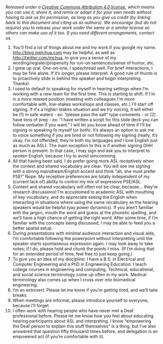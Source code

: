 *Released under a [Creative Commons Attribution 4.0 license](https://creativecommons.org/licenses/by/4.0/), which means you can use it, share it, and remix or adapt it for your own needs without having to ask us for permission, as long as you give us credit (by linking back to this document and citing us as authors). We encourage (but do not require) you to release your work under the same or a similar license so others can make use of it too. If you need different arrangements, contact us.*

1. You’ll find a lot of things about me and my work if you google my name. http://blog.melchua.com may be helpful, as well as http://twitter.com/mchua, to give you a sense of my wording/register/propensity for run-on sentences/sense of humor, etc.
1. I grew up oral. One-on-one, I speechread well. For brief interactions, I may be fine alone. If it’s longer, please interpret. A good rule of thumb is to proactively slide in behind the speaker and begin interpreting. Thanks!
1. I used to default to speaking for myself in hearing settings when I’m working with a new team for the first time. This is starting to shift. If I'm in a more relaxed position (meeting with colleagues I'm more comfortable with, low-stakes workshops and classes, etc.) I'll start off signing. If it's a higher-stakes situation and we try voicing, it will either be (1) in safe waters - ex: “please pass the salt” type comments - or (2) have tons of prep - ex: “I have written a script for this slide deck you can follow verbatim if you want.”  I will let you know ahead of time if I'll be signing or speaking fo myself (or both). It’s always an option to ask me to voice something if you are tired or not following my signing (really, it’s okay, I’m not offended; they’re both my languages and I love English just as much as ASL). The main exception to this is if another signing DHH person is present. In that case, I may sign and ask you to interpret to spoken English, because I try to avoid simcomming.
1. All that having been said, I do prefer going more ASL receptively when the context and shared vocabulary are clear. You will see me signing with a strong mainstream/English accent and think “ah, she must prefer PSE!” Nope. My receptive preferences are totally independent of my (current lack of) ability to control my mix of expressive PSE/ASL.
1. Context and shared vocabulary will often not be clear, because… they’re research discussions! I’m accustomed to academic ASL with mouthing of key vocabulary, and do appreciate seeing the English when interacting in situations where using the same vocabulary as the hearing speakers would be helpful (yay power dynamics). If you aren’t familiar with the jargon, mouth the word and guess at the phonetic spelling, and we’ll have a high chance of getting the right word. After some time, if I’m familiar with the concepts being discussed, I may be able to feed you a better spatial setup.
1. During presentations with minimal audience interaction and visual aids, I’m comfortable following the powerpoint without interpreting until the speaker starts spontaneous expression again. I may look away to take notes; if I do, please hold and chunk the points I miss. (If I’m doing that for an extended period of time, feel free to just keep going.)
1. To give you an idea of my discipline: I have a B.S. in Electrical and Computer Engineering and a PhD in Engineering Education. I teach college courses in engineering and computing. Technical, educational, and social science terminology come up often in my work. Medical terminology also comes up when I cross over into biomedical engineering. 
1. I’m an extrovert. Please let me know if you’re getting tired, and we’ll take breaks.
1. When meetings are informal, please introduce yourself to everyone, because I’ll forget.
1. I often work with hearing people who have never met a Deaf professional before. Please let me know how you feel about educating hearing participants about ASL and interpreting. I know “empowering the Deaf person to explain this stuff themselves” is a thing, but I’ve also answered that question fifty thousand times before, and delegation is an empowered act (if you’re comfortable with it).
